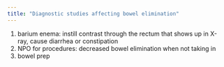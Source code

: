 ```yaml
---
title: "Diagnostic studies affecting bowel elimination"
---
```

1) barium enema: instill contrast through the rectum that shows up in X-ray, cause diarrhea or constipation
2) NPO for procedures: decreased bowel elimination when not taking in
3) bowel prep

